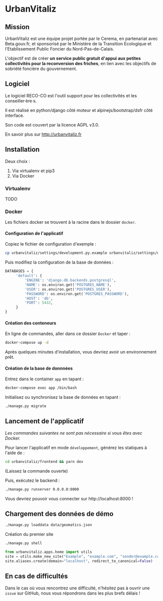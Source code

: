 # UrbanVitaliz

## Mission

UrbanVitaliz est une équipe projet portée par le Cerema, en partenariat avec
Beta.gouv.fr, et sponsorisé par le Ministère de la Transition Ecologique et
l'Etablissement Public Foncier du Nord-Pas-de-Calais.

L'objectif est de créer **un service public gratuit d'appui aux petites
collectivités pour la reconversion des friches**, en lien avec les objectifs de
sobriété foncière du gouvernement.

## Logiciel

Le logiciel RECO-CO est l'outil support pour les collectivités et les
conseiller·ère·s.

Il est réalisé en python/django côté moteur et alpinejs/bootstrap/dsfr côté
interface.

Son code est couvert par la licence AGPL v3.0.

En savoir plus sur http://urbanvitaliz.fr

## Installation

Deux choix :

1.  Via virtualenv et pip3
2.  Via Docker

### Virtualenv

TODO

### Docker

Les fichiers docker se trouvent à la racine dans le dossier `docker`.

#### Configuration de l'applicatif

Copiez le fichier de configuration d'exemple :

```sh
cp urbanvitaliz/settings/development.py.example urbanvitaliz/settings/development.py
```

Puis modifiez la configuration de la base de données :

```python
DATABASES = {
     'default': {
         'ENGINE': 'django.db.backends.postgresql',
         'NAME': os.environ.get('POSTGRES_NAME'),
         'USER': os.environ.get('POSTGRES_USER'),
         'PASSWORD': os.environ.get('POSTGRES_PASSWORD'),
         'HOST': 'db',
         'PORT': 5432,
     }
}
```


#### Création des conteneurs

En ligne de commandes, aller dans ce dossier `Docker` et taper :

```sh
docker-compose up -d
```

Après quelques minutes d'installation, vous devriez avoir un environnement prêt.


#### Création de la base de donnnées

Entrez dans le container `app` en tapant :

```sh
docker-compose exec app /bin/bash
```

Initialisez ou synchronisez la base de données en tapant :

```sh
./manage.py migrate
```

## Lancement de l'applicatif

*Les commandes suivantes ne sont pas nécessaire si vous êtes avec Docker.*

Pour lancer l'applicatif en mode `développement`, générez les statiques à l'aide de :


```sh
cd urbanvitaliz/frontend && yarn dev
```

(Laissez la commande ouverte)

Puis, exécutez le backend :

```sh
./manage.py runserver 0.0.0.0:8000
```

Vous devriez pouvoir vous connecter sur http://localhost:8000 !


## Chargement des données de démo

```bash
./manage.py loaddata data/geomatics.json 
```

Création du premier site
```bash
./manage.py shell
```

```python
from urbanvitaliz.apps.home import utils
site = utils.make_new_site("Example", "example.com", "sender@example.com", "Sender")
site.aliases.create(domain="localhost", redirect_to_canonical=False)
```

## En cas de difficultés

Dans le cas où vous rencontrez une difficulté, n'hésitez pas à ouvrir une `issue` sur
GitHub, nous vous répondrons dans les plus brefs délais !
